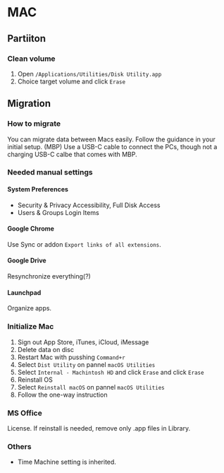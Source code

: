 # MAC

## Partiiton
### Clean volume
1. Open `/Applications/Utilities/Disk Utility.app`
2. Choice target volume and click `Erase`

## Migration
### How to migrate
You can migrate data between Macs easily. Follow the guidance in your initial setup. (MBP) Use a USB-C cable to connect the PCs, though not a charging USB-C calbe that comes with MBP.

### Needed manual settings
#### System Preferences
- Security & Privacy
Accessibility, Full Disk Access
- Users & Groups
Login Items

#### Google Chrome
Use Sync or addon `Export links of all extensions`.

#### Google Drive
Resynchronize everything(?)

#### Launchpad
Organize apps.

### Initialize Mac
1. Sign out App Store, iTunes, iCloud, iMessage
2. Delete data on disc
  1. Restart Mac with pusshing `Command+r`
  1. Select `Dist Utility` on pannel `macOS Utilities`
  1. Select `Internal - Machintosh HD` and click `Erase` and click `Erase`
3. Reinstall OS
  1. Select `Reinstall macOS` on pannel `macOS Utilities`
  1. Follow the one-way instruction

### MS Office
License. If reinstall is needed, remove only .app files in Library.

### Others
- Time Machine setting is inherited.
